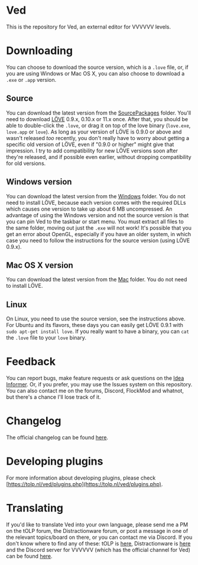 # Ved
This is the repository for Ved, an external editor for VVVVVV levels.

# Downloading
You can choose to download the source version, which is a `.love` file, or, if you are using Windows or Mac OS X, you can also choose to download a `.exe` or `.app` version.
## Source
You can download the latest version from the [SourcePackages](SourcePackages) folder. You'll need to download [LÖVE](https://love2d.org/) 0.9.x, 0.10.x or 11.x once. After that, you should be able to double-click the `.love`, or drag it on top of the love binary (`love.exe`, `love.app` or `love`).
As long as your version of LÖVE is 0.9.0 or above and wasn't released _too_ recently, you don't really have to worry about getting a specific old version of LÖVE, even if "0.9.0 or higher" might give that impression. I try to add compatibility for new LÖVE versions soon after they're released, and if possible even earlier, without dropping compatibility for old versions.

## Windows version
You can download the latest version from the [Windows](Windows) folder. You do not need to install LÖVE, because each version comes with the required DLLs which causes one version to take up about 6 MB uncompressed. An advantage of using the Windows version and not the source version is that you can pin Ved to the taskbar or start menu.
You must extract all files to the same folder, moving out just the `.exe` will not work! It's possible that you get an error about OpenGL, especially if you have an older system, in which case you need to follow the instructions for the source version (using LÖVE 0.9.x).

## Mac OS X version
You can download the latest version from the [Mac](Mac) folder. You do not need to install LÖVE.

## Linux
On Linux, you need to use the source version, see the instructions above. For Ubuntu and its flavors, these days you can easily get LÖVE 0.9.1 with `sudo apt-get install love`.
If you really want to have a binary, you can `cat` the `.love` file to your `love` binary.

# Feedback
You can report bugs, make feature requests or ask questions on the [Idea Informer](http://ved.idea.informer.com/?show_all=0&show_idea=1&show_error=1&show_question=1&show_thank=1&show_expect=1&show_inproc=1&show_shedule=1&show_deliver=1&show_complete=1&show_when=0&orderby=2&orderasc=0). Or, if you prefer, you may use the Issues system on this repository. You can also contact me on the forums, Discord, FlockMod and whatnot, but there's a chance I'll lose track of it.

# Changelog
The official changelog can be found [here](https://tolp.nl/ved/?p=download).

# Developing plugins
For more information about developing plugins, please check [https://tolp.nl/ved/plugins.php](https://tolp.nl/ved/plugins.php).

# Translating
If you'd like to translate Ved into your own language, please send me a PM on the tOLP forum, the Distractionware forum, or post a message in one of the relevant topics/board on there, or you can contact me via Discord. If you don't know where to find any of these: tOLP is [here](https://tolp.nl/forum/index.php), Distractionware is [here](http://distractionware.com/forum/index.php) and the Discord server for VVVVVV (which has the official channel for Ved) can be found [here](https://discord.gg/Zf7Nzea).
